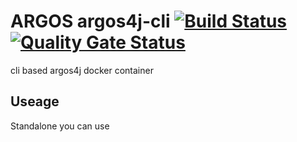 ARGOS argos4j-cli [![Build Status](https://cloud.drone.io/api/badges/argosnotary/argos4j-cli/status.svg)](https://cloud.drone.io/argosnotary/argos4j-cli)[![Quality Gate Status](https://sonarcloud.io/api/project_badges/measure?project=argosnotary_argos4j-cli&metric=alert_status)](https://sonarcloud.io/dashboard?id=argosnotary_argos4j-cli)
============
cli based argos4j docker container
## Useage

Standalone you can use



